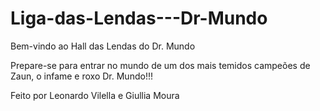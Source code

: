 # Liga-das-Lendas---Dr-Mundo

Bem-vindo ao Hall das Lendas do Dr. Mundo 

Prepare-se para entrar no mundo de um dos mais temidos campeões de Zaun, o infame e roxo Dr. Mundo!!!

Feito por Leonardo Vilella e Giullia Moura

